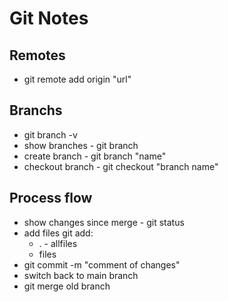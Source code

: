 # Git Notes

## Remotes

- git remote add origin "url"

## Branchs

- git branch -v
- show branches - git branch
- create branch - git branch "name"
- checkout branch - git checkout "branch name"

## Process flow

- show changes since merge - git status
- add files git add:
  - . - allfiles
  - files
- git commit -m "comment of changes"
- switch back to main branch
- git merge old branch
